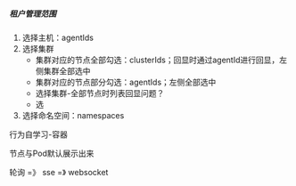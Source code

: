 ##### 租户管理范围

1. 选择主机：agentIds
2. 选择集群
   - 集群对应的节点全部勾选：clusterIds；回显时通过agentId进行回显，左侧集群全部选中
   - 集群对应的节点部分勾选：agentIds；左侧全部选中
   - 选择集群-全部节点时列表回显问题？
   - 选
3. 选择命名空间：namespaces

行为自学习-容器

节点与Pod默认展示出来



轮询 =》 sse =》 websocket